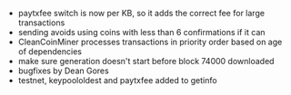 * paytxfee switch is now per KB, so it adds the correct fee for large transactions
* sending avoids using coins with less than 6 confirmations if it can
* CleanCoinMiner processes transactions in priority order based on age of dependencies
* make sure generation doesn't start before block 74000 downloaded
* bugfixes by Dean Gores
* testnet, keypoololdest and paytxfee added to getinfo
